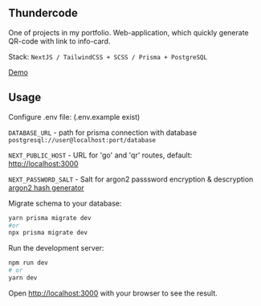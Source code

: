 ## Thundercode

One of projects in my portfolio. Web-application, which quickly generate QR-code with link to info-card. 

Stack: `NextJS / TailwindCSS + SCSS / Prisma + PostgreSQL`

[Demo](https://thundercode-dolsowsky.vercel.app/)

## Usage

Configure .env file: (.env.example exist)

`DATABASE_URL` - path for prisma connection with database
`postgresql://user@localhost:port/database`

`NEXT_PUBLIC_HOST` - URL for 'go' and 'qr' routes, default: [http://localhost:3000](http://localhost:3000)

``NEXT_PASSWORD_SALT`` - Salt for argon2 passsword encryption & descryption
[argon2 hash generator](https://argon2.online/)

Migrate schema to your database:
```bash
yarn prisma migrate dev
#or
npx prisma migrate dev
```

Run the development server:

```bash
npm run dev
# or
yarn dev
```

Open [http://localhost:3000](http://localhost:3000) with your browser to see the result.

